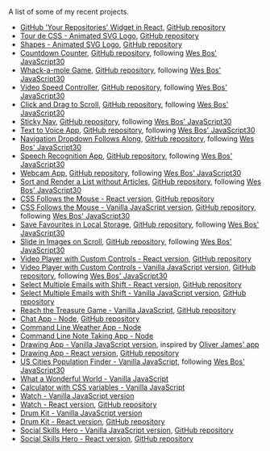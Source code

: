 <!-- ### My portfolio site: http://codepen.io/PiotrBerebecki/full/wzkkdG -->

A list of some of my recent projects.

* [GitHub 'Your Repositories' Widget in React](https://github-your-repositories.herokuapp.com), [GitHub repository](https://github.com/PiotrBerebecki/github-your-repositories)
* [Tour de CSS - Animated SVG Logo](https://tour-de-css-animated-logo.herokuapp.com), [GitHub repository](https://github.com/PiotrBerebecki/tour-de-css-animated-logo)
* [Shapes - Animated SVG Logo](https://shapes-animated-svg-logo.herokuapp.com), [GitHub repository](https://github.com/PiotrBerebecki/shapes-animated-svg-logo)
* [Countdown Counter](https://countdown-counter.herokuapp.com), [GitHub repository](https://github.com/PiotrBerebecki/countdown-clock), following [Wes Bos' JavaScript30](https://javascript30.com/)
* [Whack-a-mole Game](https://whack-a-mole-game-js.herokuapp.com), [GitHub repository](https://github.com/PiotrBerebecki/whack-a-mole-game), following [Wes Bos' JavaScript30](https://javascript30.com/)
* [Video Speed Controller](https://video-speed-controller.herokuapp.com), [GitHub repository](https://github.com/PiotrBerebecki/video-speed-controller), following [Wes Bos' JavaScript30](https://javascript30.com/)
* [Click and Drag to Scroll](https://click-drag-scroll.herokuapp.com), [GitHub repository](https://github.com/PiotrBerebecki/click-drag-scroll), following [Wes Bos' JavaScript30](https://javascript30.com/)
* [Sticky Nav](https://sticky-nav.herokuapp.com), [GitHub repository](https://github.com/PiotrBerebecki/sticky-nav), following [Wes Bos' JavaScript30](https://javascript30.com/)
* [Text to Voice App](https://text-to-voice.herokuapp.com), [GitHub repository](https://github.com/PiotrBerebecki/text-to-voice-app), following [Wes Bos' JavaScript30](https://javascript30.com/)
* [Navigation Dropdown Follows Along](https://navigation-dropdown.herokuapp.com), [GitHub repository](https://github.com/PiotrBerebecki/navigation-dropdown-follow-along), following [Wes Bos' JavaScript30](https://javascript30.com/)
* [Speech Recognition App](https://speech-recognition-app.herokuapp.com), [GitHub repository](https://github.com/PiotrBerebecki/speech-recognition-app), following [Wes Bos' JavaScript30](https://javascript30.com/)
* [Webcam App](https://webcam-app.herokuapp.com), [GitHub repository](https://github.com/PiotrBerebecki/webcam-app), following [Wes Bos' JavaScript30](https://javascript30.com/)
* [Sort and Render a List without Articles](https://piotrberebecki.github.io/sort-render-list-without-articles/), [GitHub repository](https://github.com/PiotrBerebecki/sort-render-list-without-articles), following [Wes Bos' JavaScript30](https://javascript30.com/)
* [CSS Follows the Mouse - React version](https://piotrberebecki.github.io/css-follows-mouse-react/), [GitHub repository](https://github.com/PiotrBerebecki/css-follows-mouse-react)
* [CSS Follows the Mouse - Vanilla JavaScript version](https://css-follows-mouse.herokuapp.com/), [GitHub repository](https://github.com/PiotrBerebecki/css-follows-mouse), following [Wes Bos' JavaScript30](https://javascript30.com/)
* [Save Favourites in Local Storage](https://save-favourites-local-storage.herokuapp.com/), [GitHub repository](https://github.com/PiotrBerebecki/save-favourites-in-local-storage), following [Wes Bos' JavaScript30](https://javascript30.com/)
* [Slide in Images on Scroll](https://slide-in-images-on-scroll.herokuapp.com), [GitHub repository](https://github.com/PiotrBerebecki/slide-in-images-on-scroll), following [Wes Bos' JavaScript30](https://javascript30.com/)
* [Video Player with Custom Controls - React version](https://custom-video-player-react.herokuapp.com/), [GitHub repository](https://github.com/PiotrBerebecki/custom-video-player-react)
* [Video Player with Custom Controls - Vanilla JavaScript version](https://custom-video-player-js.herokuapp.com), [GitHub repository](https://github.com/PiotrBerebecki/custom-video-player), following [Wes Bos' JavaScript30](https://javascript30.com/)
* [Select Multiple Emails with Shift - React version](https://select-multiple-emails.herokuapp.com), [GitHub repository](https://github.com/PiotrBerebecki/select-multiple-emails-with-shift-react)
* [Select Multiple Emails with Shift - Vanilla JavaScript version](https://blooming-lake-76654.herokuapp.com), [GitHub repository](https://github.com/PiotrBerebecki/select-multiple-emails-with-shift)
* [Reach the Treasure Game - Vanilla JavaScript](https://secure-bastion-76285.herokuapp.com), [GitHub repository](https://github.com/PiotrBerebecki/reach-the-treasure-game)
* [Chat App - Node](https://salty-beach-85290.herokuapp.com), [GitHub repository](https://github.com/PiotrBerebecki/chat-app-node)
* [Command Line Weather App - Node](https://github.com/PiotrBerebecki/weather-app-node)
* [Command Line Note Taking App - Node](https://github.com/PiotrBerebecki/notes-app-node)
* [Drawing App - Vanilla JavaScript version](http://codepen.io/PiotrBerebecki/full/oYObme/), inspired by [Oliver James' app](http://codepen.io/oliverjam/full/bBOBKR/)
* [Drawing App - React version](https://piotrberebecki.github.io/drawing-app-react/), [GitHub repository](https://github.com/PiotrBerebecki/drawing-app-react)
* [US Cities Population Finder - Vanilla JavaScript](http://codepen.io/PiotrBerebecki/full/woNmdr), following [Wes Bos' JavaScript30](https://javascript30.com/)
* [What a Wonderful World - Vanilla JavaScript](http://s.codepen.io/PiotrBerebecki/full/jVdMWo)
* [Calculator with CSS variables - Vanilla JavaScript](http://codepen.io/PiotrBerebecki/full/jrMeWZ)
* [Watch - Vanilla JavaScript version](http://codepen.io/PiotrBerebecki/full/xRQagp)
* [Watch - React version](https://piotrberebecki.github.io/watch-react/), [GitHub repository](https://github.com/PiotrBerebecki/watch-react)
* [Drum Kit - Vanilla JavaScript version](http://codepen.io/PiotrBerebecki/full/QGVrMv)
* [Drum Kit - React version](https://piotrberebecki.github.io/drum-kit-react/), [GitHub repository](https://github.com/PiotrBerebecki/drum-kit-react)
* [Social Skills Hero - Vanilla JavaScript version](https://piotrberebecki.github.io/social-skills-hero/), [GitHub repository](https://github.com/PiotrBerebecki/social-skills-hero/)
* [Social Skills Hero - React version](https://piotrberebecki.github.io/social-skills-hero-react/), [GitHub repository](https://github.com/PiotrBerebecki/social-skills-hero-react/)
